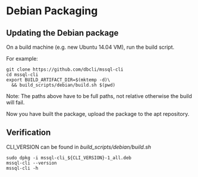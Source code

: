 Debian Packaging
================

Updating the Debian package
---------------------------

On a build machine (e.g. new Ubuntu 14.04 VM), run the build script.

For example:
```
git clone https://github.com/dbcli/mssql-cli
cd mssql-cli
export BUILD_ARTIFACT_DIR=$(mktemp -d)\
  && build_scripts/debian/build.sh $(pwd)
```

Note: The paths above have to be full paths, not relative otherwise the build will fail.

Now you have built the package, upload the package to the apt repository.


Verification
------------

CLI_VERSION can be found in *build_scripts/debian/build.sh*
```
sudo dpkg -i mssql-cli_${CLI_VERSION}-1_all.deb
mssql-cli --version
mssql-cli -h
```

